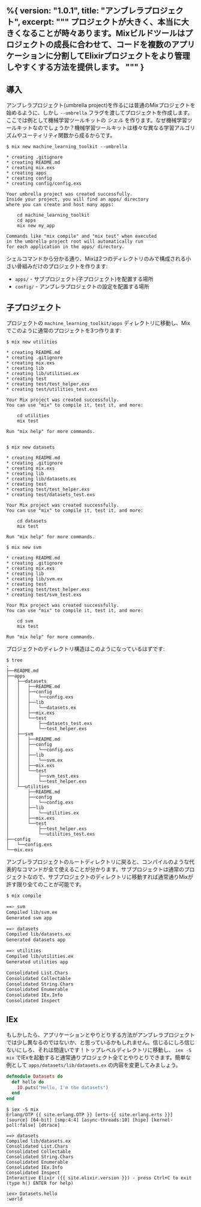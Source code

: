 %{
  version: "1.0.1",
  title: "アンブレラプロジェクト",
  excerpt: """
  プロジェクトが大きく、本当に大きくなることが時々あります。Mixビルドツールはプロジェクトの成長に合わせて、コードを複数のアプリケーションに分割してElixirプロジェクトをより管理しやすくする方法を提供します。
  """
}
---

## 導入

アンブレラプロジェクト(umbrella project)を作るには普通のMixプロジェクトを始めるように、しかし `--umbrella` フラグを渡してプロジェクトを作成します。ここでは例として機械学習ツールキットの _シェル_ を作ります。なぜ機械学習ツールキットなのでしょうか？機械学習ツールキットは様々な異なる学習アルゴリズムやユーティリティ関数から成るからです。

```shell
$ mix new machine_learning_toolkit --umbrella

* creating .gitignore
* creating README.md
* creating mix.exs
* creating apps
* creating config
* creating config/config.exs

Your umbrella project was created successfully.
Inside your project, you will find an apps/ directory
where you can create and host many apps:

    cd machine_learning_toolkit
    cd apps
    mix new my_app

Commands like "mix compile" and "mix test" when executed
in the umbrella project root will automatically run
for each application in the apps/ directory.
```

シェルコマンドから分かる通り、Mixは2つのディレクトリのみで構成される小さい骨組みだけのプロジェクトを作ります:

- `apps/` - サブプロジェクト(子プロジェクト)を配置する場所
- `config/` - アンブレラプロジェクトの設定を配置する場所

## 子プロジェクト

プロジェクトの `machine_learning_toolkit/apps` ディレクトリに移動し、Mixでこのように通常のプロジェクトを3つ作ります:

```shell
$ mix new utilities

* creating README.md
* creating .gitignore
* creating mix.exs
* creating lib
* creating lib/utilities.ex
* creating test
* creating test/test_helper.exs
* creating test/utilities_test.exs

Your Mix project was created successfully.
You can use "mix" to compile it, test it, and more:

    cd utilities
    mix test

Run "mix help" for more commands.


$ mix new datasets

* creating README.md
* creating .gitignore
* creating mix.exs
* creating lib
* creating lib/datasets.ex
* creating test
* creating test/test_helper.exs
* creating test/datasets_test.exs

Your Mix project was created successfully.
You can use "mix" to compile it, test it, and more:

    cd datasets
    mix test

Run "mix help" for more commands.

$ mix new svm

* creating README.md
* creating .gitignore
* creating mix.exs
* creating lib
* creating lib/svm.ex
* creating test
* creating test/test_helper.exs
* creating test/svm_test.exs

Your Mix project was created successfully.
You can use "mix" to compile it, test it, and more:

    cd svm
    mix test

Run "mix help" for more commands.
```

プロジェクトのディレクトリ構造はこのようになっているはずです:

```shell
$ tree
.
├──README.md
├──apps
│   ├──datasets
│   │   ├──README.md
│   │   ├──config
│   │   │   └──config.exs
│   │   ├──lib
│   │   │   └──datasets.ex
│   │   ├──mix.exs
│   │   └──test
│   │       ├──datasets_test.exs
│   │       └──test_helper.exs
│   ├──svm
│   │   ├──README.md
│   │   ├──config
│   │   │   └──config.exs
│   │   ├──lib
│   │   │   └──svm.ex
│   │   ├──mix.exs
│   │   └──test
│   │       ├──svm_test.exs
│   │       └──test_helper.exs
│   └──utilities
│       ├──README.md
│       ├──config
│       │   └──config.exs
│       ├──lib
│       │   └──utilities.ex
│       ├──mix.exs
│       └──test
│           ├──test_helper.exs
│           └──utilities_test.exs
├──config
│   └──config.exs
└──mix.exs
```

アンブレラプロジェクトのルートディレクトリに戻ると、コンパイルのような代表的なコマンドが全て使えることが分かります。サブプロジェクトは通常のプロジェクトなので、サブプロジェクトのディレクトリに移動すれば通常通りMixが許す限り全てのことが可能です。

```bash
$ mix compile

==> svm
Compiled lib/svm.ex
Generated svm app

==> datasets
Compiled lib/datasets.ex
Generated datasets app

==> utilities
Compiled lib/utilities.ex
Generated utilities app

Consolidated List.Chars
Consolidated Collectable
Consolidated String.Chars
Consolidated Enumerable
Consolidated IEx.Info
Consolidated Inspect
```

## IEx

もしかしたら、アプリケーションとやりとりする方法がアンブレラプロジェクトでは少し異なるのではないか、と思っているかもしれません。信じるにしろ信じないにしろ、それは間違いです！トップレベルディレクトリに移動し、 `iex -S mix` でIExを起動すると通常通りプロジェクト全てとやりとりできます。簡単な例として `apps/datasets/lib/datasets.ex` の内容を変更してみましょう。

```elixir
defmodule Datasets do
  def hello do
    IO.puts("Hello, I'm the datasets")
  end
end
```

```shell
$ iex -S mix
Erlang/OTP {{ site.erlang.OTP }} [erts-{{ site.erlang.erts }}] [source] [64-bit] [smp:4:4] [async-threads:10] [hipe] [kernel-poll:false] [dtrace]

==> datasets
Compiled lib/datasets.ex
Consolidated List.Chars
Consolidated Collectable
Consolidated String.Chars
Consolidated Enumerable
Consolidated IEx.Info
Consolidated Inspect
Interactive Elixir ({{ site.elixir.version }}) - press Ctrl+C to exit (type h() ENTER for help)

iex> Datasets.hello
:world
```
